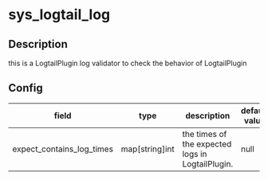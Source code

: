 # sys_logtail_log
## Description
this is a LogtailPlugin log validator to check the behavior of LogtailPlugin
## Config
|  field   |   type   |   description   | default value   |
| ---- | ---- | ---- | ---- |
|expect_contains_log_times|map[string]int|the times of the expected logs in LogtailPlugin.|null|